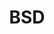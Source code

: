 ---
title: BSD
crosslinks:
- autotldr
- all
- thinkpad
- NetBSD
- VFIO
- freesoftware
- programming
- TrueOS
- LinuxOnThinkpads
- GPDPocket
---